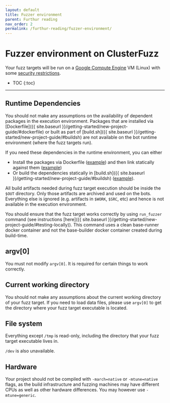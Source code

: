 ```yaml
---
layout: default
title: Fuzzer environment
parent: Furthur reading
nav_order: 2
permalink: /furthur-reading/fuzzer-environment/
---
```


# Fuzzer environment on ClusterFuzz

Your fuzz targets will be run on a
[Google Compute Engine](https://cloud.google.com/compute/) VM (Linux) with some
[security restrictions](https://github.com/google/oss-fuzz/blob/master/infra/base-images/base-runner/run_minijail).

- TOC
{:toc}
---

## Runtime Dependencies

You should not make any assumptions on the availability of dependent packages 
in the execution environment. Packages that are installed via
[Dockerfile]({{ site.baseurl }}/getting-started/new-project-guide/#dockerfile)
or built as part of 
[build.sh]({{ site.baseurl }}/getting-started/new-project-guide/#buildsh)
are not available on the bot runtime environment (where the fuzz targets run).

If you need these dependencies in the runtime environment, you can either
- Install the packages via Dockerfile
([example](https://github.com/google/oss-fuzz/blob/master/projects/tor/Dockerfile#L19))
and then link statically against them
([example](https://github.com/google/oss-fuzz/blob/master/projects/tor/build.sh#L40))
- Or build the dependencies statically in
[build.sh]({{ site.baseurl }}/getting-started/new-project-guide/#buildsh)
([example](https://github.com/google/oss-fuzz/blob/master/projects/ffmpeg/build.sh#L26)).

All build artifacts needed during fuzz target execution should be inside the
`$OUT` directory. Only those artifacts are archived and used on the bots.
Everything else is ignored (e.g. artifacts in `$WORK`, `$SRC`, etc) and hence
is not available in the execution environment.

You should ensure that the fuzz target works correctly by using `run_fuzzer`
command (see instructions
[here]({{ site.baseurl }}/getting-started/new-project-guide/#testing-locally)).
This command uses a clean base-runner docker container and not the base-builder
docker container created during build-time.

## argv[0]

You must not modify `argv[0]`. It is required for certain things to work
correctly.

## Current working directory

You should not make any assumptions about the current working directory of your
fuzz target. If you need to load data files, please use `argv[0]` to get the
directory where your fuzz target executable is located.

## File system

Everything except `/tmp` is read-only, including the directory that your fuzz
target executable lives in.

`/dev` is also unavailable.

## Hardware

Your project should not be compiled with `-march=native` or `-mtune=native`
flags, as the build infrastructure and fuzzing machines may have different CPUs
as well as other hardware differences. You may however use `-mtune=generic`.
